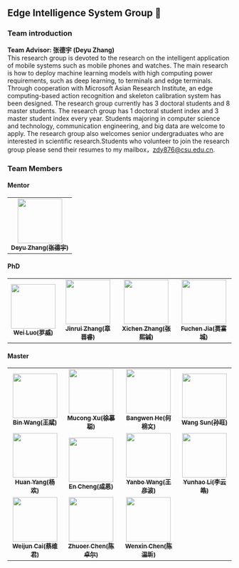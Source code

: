 ## Edge Intelligence System Group 👋

### Team introduction
**Team Advisor: 张德宇 (Deyu Zhang)**<br> 
This research group is devoted to the research on the intelligent application of mobile systems such as mobile phones and watches. The main research is how to deploy machine learning models with high computing power requirements, such as deep learning, to terminals and edge terminals. Through cooperation with Microsoft Asian Research Institute, an edge computing-based action recognition and skeleton calibration system has been designed. The research group currently has 3 doctoral students and 8 master students. The research group has 1 doctoral student index and 3 master student index every year. Students majoring in computer science and technology, communication engineering, and big data are welcome to apply. The research group also welcomes senior undergraduates who are interested in scientific research.Students who volunteer to join the research group please send their resumes to my mailbox，zdy876@csu.edu.cn.





### Team Members

#### Mentor

<table>
<tr>
<td align="center"><a href="https://github.com/Deyujonney"><img src="https://avatars.githubusercontent.com/u/38066171?v=4?s=100" width="100px;" alt=""/><br /><sub><b>Deyu Zhang(张德宇)</b></sub></a><br /></td>
</tr>
</table>



#### PhD

<table>
<tr>
<td align="center"><a href="https://github.com/Rorwey"><img src="https://avatars.githubusercontent.com/u/15143806?v=4?s=100" width="100px;" alt=""/><br /><sub><b>Wei Luo(罗威)</b></sub></a><br /></td>
<td align="center"><a href="https://github.com/ZJR-CSU"><img src="https://avatars.githubusercontent.com/u/25000811?v=4?s=100" width="100px;" alt=""/><br /><sub><b>Jinrui Zhang(章晋睿)</b></sub></a><br /></td>
<td align="center"><a href="https://github.com/ZXiiiC"><img src="https://avatars.githubusercontent.com/u/72813202?v=4?s=100" width="100px;" alt=""/><br /><sub><b>Xichen Zhang(张熙铖)</b></sub></a><br /></td>
<td align="center"><a href="https://github.com/FuchengJia1996"><img src="https://avatars.githubusercontent.com/u/75013397?v=4?s=100" width="100px;" alt=""/><br /><sub><b>Fuchen Jia(贾富城)</b></sub></a><br /></td>
</table>



#### Master

<table>
<tr>
<td align="center"><a href="https://github.com/wangbin1002"><img src="https://avatars.githubusercontent.com/u/26839456?v=4?s=100" width="100px;" alt=""/><br /><sub><b>Bin Wang(王斌)</b></sub></a><br /></td>
<td align="center"><a href="https://github.com/xumucong"><img src="https://avatars.githubusercontent.com/u/29012078?v=4?s=100" width="100px;" alt=""/><br /><sub><b>Mucong Xu(徐慕聪)</b></sub></a><br /></td>
<td align="center"><a href="https://github.com/BangwenHe"><img src="https://avatars.githubusercontent.com/u/32662175?v=4?s=100" width="100px;" alt=""/><br /><sub><b>Bangwen He(何榜文)</b></sub></a><br /></td>
<td align="center"><a href="https://github.com/Geeksun2018"><img src="https://avatars.githubusercontent.com/u/42086593?v=4?s=100" width="100px;" alt=""/><br /><sub><b>Wang Sun(孙旺)</b></sub></a><br /></td>
</tr>
<tr>
<td align="center"><a href="https://github.com/SheepHuan"><img src="https://avatars.githubusercontent.com/u/48245110?v=4?s=100" width="100px;" alt=""/><br /><sub><b>Huan Yang(杨欢)</b></sub></a><br /></td>
<td align="center"><a href="https://github.com/OrangeFower"><img src="https://avatars.githubusercontent.com/u/50410627?v=4?s=100" width="100px;" alt=""/><br /><sub><b>En Cheng(成恩)</b></sub></a><br /></td>
<td align="center"><a href="https://github.com/wangyanbo1993"><img src="https://avatars.githubusercontent.com/u/53209910?v=4?s=100" width="100px;" alt=""/><br /><sub><b>Yanbo Wang(王彦波)</b></sub></a><br /></td>
<td align="center"><a href="https://github.com/chestnut0912"><img src="https://avatars.githubusercontent.com/u/76651653?v=4?s=100" width="100px;" alt=""/><br /><sub><b>Yunhao Li(李云皓)</b></sub></a><br /></td>
</tr>
<tr>
<td align="center"><a href="https://github.com/TsaiVikin"><img src="https://avatars.githubusercontent.com/u/78303554?v=4?s=100" width="100px;" alt=""/><br /><sub><b>Weijun Cai(蔡维君)</b></sub></a><br /></td>
<td align="center"><a href="https://github.com/chenzhuoer"><img src="https://avatars.githubusercontent.com/u/82086797?v=4?s=100" width="100px;" alt=""/><br /><sub><b>Zhuoer Chen(陈卓尔)</b></sub></a><br /></td>
<td align="center"><a href="https://github.com/Storagebox828"><img src="https://avatars.githubusercontent.com/u/102845669?v=4?s=100" width="100px;" alt=""/><br /><sub><b>Wenxin Chen(陈温昕)</b></sub></a><br /></td>
</tr>
</table>


